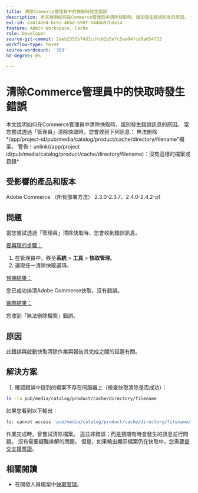 ```yaml
---
title: 清除Commerce管理員中的快取時發生錯誤
description: 本文說明如何在Commerce管理員中清除快取時，識別發生錯誤訊息的原因。 當您嘗試透過「管理員」清除快取時，您會收到下列訊息：
exl-id: aa414e04-bc6d-46bd-b98f-0446b97bda14
feature: Admin Workspace, Cache
role: Developer
source-git-commit: 2aeb2355b74d1cdfc62b5e7c5aa04fcd0a654733
workflow-type: tm+mt
source-wordcount: '303'
ht-degree: 0%

---
```


# 清除Commerce管理員中的快取時發生錯誤

本文說明如何在Commerce管理員中清除快取時，識別發生錯誤訊息的原因。 當您嘗試透過「管理員」清除快取時，您會收到下列訊息：
無法刪除*/app/project-id/pub/media/catalog/product/cache/directory/filename&quot;檔案。 警告！unlink(/app/project id/pub/media/catalog/product/cache/directory/filename)：沒有這樣的檔案或目錄*

## 受影響的產品和版本

Adobe Commerce （所有部署方法） 2.3.0-2.3.7、2.4.0-2.4.2-p1

## 問題

當您嘗試透過「管理員」清除快取時，您會收到錯誤訊息。

<u>要再現的步驟：</u>

1. 在管理員中，移至&#x200B;**系統** > **工具** > **快取管理**。
1. 選取任一清除快取選項。

<u>預期結果：</u>

您已成功排清Adobe Commerce快取，沒有錯誤。

<u>實際結果：</u>

您收到「無法刪除檔案」錯誤。

## 原因

此錯誤與啟動快取清除作業與報告其完成之間的延遲有關。

## 解決方案

1. 確認錯誤中提到的檔案不存在伺服器上（檢查快取清除是否成功）：

```bash
ls -la pub/media/catalog/product/cache/directory/filename
```

如果您看到以下輸出：

```bash
ls: cannot access 'pub/media/catalog/product/cache/directory/filename/': No such file or directory
```

作業完成時，曾嘗試清除檔案。 這並非錯誤；而是預期有時會發生的訊息並行問題。 沒有需要疑難排解的問題。
但是，如果輸出顯示檔案仍在快取中，您需要[提交支援票證](/help/help-center-guide/help-center/magento-help-center-user-guide.md#submit-ticket)。

## 相關閱讀

* 在開發人員檔案中[快取管理](https://experienceleague.adobe.com/en/docs/commerce-admin/systems/tools/cache-management)。
